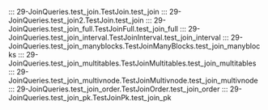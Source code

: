 ::: 29-JoinQueries.test_join.TestJoin.test_join
::: 29-JoinQueries.test_join2.TestJoin.test_join
::: 29-JoinQueries.test_join_full.TestJoinFull.test_join_full
::: 29-JoinQueries.test_join_interval.TestJoinInterval.test_join_interval
::: 29-JoinQueries.test_join_manyblocks.TestJoinManyBlocks.test_join_manyblocks
::: 29-JoinQueries.test_join_multitables.TestJoinMultitables.test_join_multitables
::: 29-JoinQueries.test_join_multivnode.TestJoinMultivnode.test_join_multivnode
::: 29-JoinQueries.test_join_order.TestJoinOrder.test_join_order
::: 29-JoinQueries.test_join_pk.TestJoinPk.test_join_pk
